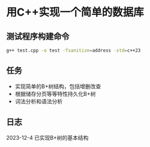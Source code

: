 # 用C++实现一个简单的数据库
## 测试程序构建命令
```bash
g++ test.cpp -o test -fsanitize=address -std=c++23
```
## 任务
- 实现简单的B+树结构，包括增删改查
- 根据储存分页等等特性持久化B+树
- 词法分析和语法分析

## 日志
2023-12-4 已实现B+树的基本结构